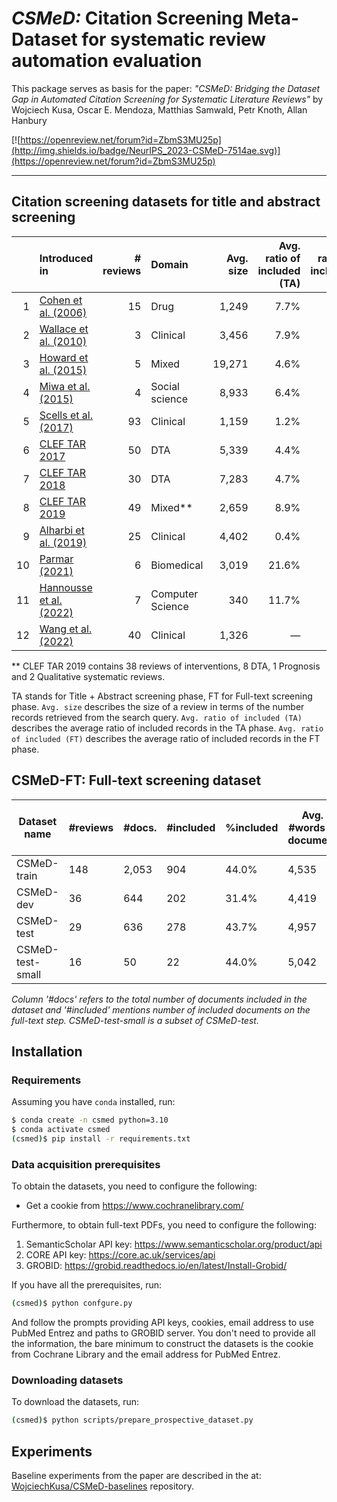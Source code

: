 # *CSMeD:* Citation Screening Meta-Dataset for systematic review automation evaluation

This package serves as basis for the paper: _"CSMeD: Bridging the Dataset Gap in Automated Citation Screening for Systematic Literature Reviews"_ by Wojciech Kusa, Oscar E. Mendoza, Matthias Samwald, Petr Knoth, Allan Hanbury

[![https://openreview.net/forum?id=ZbmS3MU25p](http://img.shields.io/badge/NeurIPS_2023-CSMeD-7514ae.svg)](https://openreview.net/forum?id=ZbmS3MU25p) 

____

## Citation screening datasets for title and abstract screening

|        | Introduced in                                                                             | # reviews | Domain           | Avg. size | Avg. ratio of included (TA) | Avg. ratio of included (FT) | Additional data | Data URL                                                                                                     | Cochrane | Publicly available | Included in **CSMeD** |
|-------:|:------------------------------------------------------------------------------------------|----------:|:-----------------|----------:|----------------------------:|----------------------------:|-----------------|--------------------------------------------------------------------------------------------------------------|----------|--------------------|-----------------------|
|      1 | [Cohen et al. (2006)](https://doi.org/10.1197/jamia.M1929)                                |        15 | Drug             |     1,249 |                        7.7% |                           — | —               | [Web](https://dmice.ohsu.edu/cohenaa/systematic-drug-class-review-data.html)                                 | —        | ✓                  | ✓                     |
|      2 | [Wallace et al. (2010)](https://doi.org/10.1145/1835804.1835829)                          |         3 | Clinical         |     3,456 |                        7.9% |                           — | —               | [GiitHub](https://github.com/bwallace/citation-screening)                                                    | —        | ✓                  | ✓                     |
|      3 | [Howard et al. (2015)](https://doi.org/10.1186/s13643-016-0263-z)                         |         5 | Mixed            |    19,271 |                        4.6% |                           — | —               | [Supplementary](https://systematicreviewsjournal.biomedcentral.com/articles/10.1186/s13643-016-0263-z#Sec30) | —        | ✓                  | ✓                     |
|      4 | [Miwa et al. (2015)](https://doi.org/10.1016/j.jbi.2014.06.005)                           |         4 | Social science   |     8,933 |                        6.4% |                           — | —               | —                                                                                                            | —        | —                  | —                     |
|      5 | [Scells et al. (2017)](https://dl.acm.org/doi/10.1145/3077136.3080707)                    |        93 | Clinical         |     1,159 |                        1.2% |                           — | Search queries  | [GitHub](https://github.com/ielab/SIGIR2017-SysRev-Collection)                                               | ✓        | ✓                  | ✓                     |
|      6 | [CLEF TAR 2017](https://ceur-ws.org/Vol-1866/invited_paper_12.pdf)                        |        50 | DTA              |     5,339 |                        4.4% |                           — | Review protocol | [GitHub](https://github.com/CLEF-TAR/tar/tree/master/2017-TAR)                                               | ✓        | ✓                  | ✓                     |
|      7 | [CLEF TAR 2018](https://ceur-ws.org/Vol-2125/invited_paper_6.pdf)                         |        30 | DTA              |     7,283 |                        4.7% |                           — | Review protocol | [GitHub](https://github.com/CLEF-TAR/tar/tree/master/2018-TAR)                                               | ✓        | ✓                  | ✓                     |
|      8 | [CLEF TAR 2019](https://ceur-ws.org/Vol-2380/paper_250.pdf)                               |        49 | Mixed**          |     2,659 |                        8.9% |                           — | Review protocol | [GitHub](https://github.com/CLEF-TAR/tar/tree/master/2019-TAR)                                               | ✓        | ✓                  | ✓                     |
|      9 | [Alharbi et al. (2019)](https://dl.acm.org/doi/10.1145/3331184.3331358)                   |        25 | Clinical         |     4,402 |                        0.4% |                           — | Review updates  | [GitHub](https://github.com/Amal-Alharbi/Systematic_Reviews_Update)                                          | ✓        | ✓                  | ✓                     |
|     10 | [Parmar (2021)](https://keep.lib.asu.edu/_flysystem/fedora/c7/Parmar_asu_0010N_21179.pdf) |         6 | Biomedical       |     3,019 |                       21.6% |                        7.3% | —               | —                                                                                                            | —        | —                  | —                     |
|     11 | [Hannousse et al. (2022)](https://doi.org/10.1007/978-3-031-04112-9_15)                   |         7 | Computer Science |       340 |                       11.7% |                           — | Review protocol | [GitHub](https://github.com/hannousse/Semantic-Scholar-Evaluation)                                           | —        | ✓                  | ✓                     |
|     12 | [Wang et al. (2022)](https://doi.org/10.1145/3477495.3531748)                             |        40 | Clinical         |     1,326 |                           — |                           — | Review protocol | [GitHub](https://github.com/ielab/sysrev-seed-collection)                                                    | —        | ✓                  | —                     |

** CLEF TAR 2019 contains 38 reviews of interventions, 8 DTA, 1 Prognosis and 2 Qualitative systematic reviews.

TA stands for Title + Abstract screening phase, FT for Full-text screening phase.
`Avg. size` describes the size of a review in terms of the number records retrieved from the search
query. `Avg. ratio of included (TA)` describes the average ratio of included records in the TA
phase. `Avg. ratio of included (FT)` describes the average ratio of included records in the FT phase.

## CSMeD-FT: Full-text screening dataset

| Dataset name     | #reviews | #docs. | #included | %included | Avg. #words in document | Avg. #words in review |
|------------------|----------|--------|-----------|-----------|-------------------------|-----------------------|
| CSMeD-train      | 148      | 2,053  | 904       | 44.0%     | 4,535                   | 1,493                 |
| CSMeD-dev        | 36       | 644    | 202       | 31.4%     | 4,419                   | 1,402                 |
| CSMeD-test       | 29       | 636    | 278       | 43.7%     | 4,957                   | 2,318                 |
| CSMeD-test-small | 16       | 50     | 22        | 44.0%     | 5,042                   | 2,354                 |

*Column '#docs' refers to the total number of documents included in the dataset and '#included' mentions number of
included documents on the full-text step. CSMeD-test-small is a subset of
CSMeD-test.*

## Installation

### Requirements

Assuming you have `conda` installed, run:

```zsh
$ conda create -n csmed python=3.10
$ conda activate csmed
(csmed)$ pip install -r requirements.txt
```

### Data acquisition prerequisites

To obtain the datasets, you need to configure the following:

- Get a cookie from https://www.cochranelibrary.com/

Furthermore, to obtain full-text PDFs, you need to configure the following:

1. SemanticScholar API key: https://www.semanticscholar.org/product/api
2. CORE API key: https://core.ac.uk/services/api
3. GROBID: https://grobid.readthedocs.io/en/latest/Install-Grobid/

If you have all the prerequisites, run:

```zsh
(csmed)$ python confgure.py
```

And follow the prompts providing API keys, cookies, email address to use PubMed Entrez and paths to GROBID server.
You don't need to provide all the information, the bare minimum to construct the datasets is the cookie from Cochrane
Library and the email address for PubMed Entrez.

### Downloading datasets

To download the datasets, run:

```zsh
(csmed)$ python scripts/prepare_prospective_dataset.py
```

## Experiments

Baseline experiments from the paper are described in the at: [WojciechKusa/CSMeD-baselines](https://github.com/WojciechKusa/CSMeD-baselines) repository.